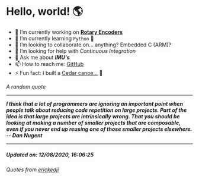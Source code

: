 # Hello, world! 🌎


- 🔧 I’m currently working on [**Rotary Encoders**](https://github.com/kyleRhess/EncoderQ.git)
- 🌱 I’m currently learning `Python` **🐍**
- 👯 I’m looking to collaborate on... anything? Embedded C (ARM)?
- 🤔 I’m looking for help with *Continuous Integration*
- 💬 Ask me about ***IMU's***
- 📫 How to reach me: [GitHub](https://github.com/kyleRhess)
- ⚡ Fun fact: I built a [Cedar canoe...](https://kylerhess.github.io/canoe.html) 🛶

_A random quote_
___
***I think that a lot of programmers are ignoring an important point when
people talk about reducing code repetition on large projects.
Part of the idea is that large projects are intrinsically *wrong*. That
you should be looking at making a number of smaller projects that are
composable, even if you never end up reusing one of those smaller
projects elsewhere.
-- Dan Nugent***
___
##### Updated on: 12/08/2020, 16:06:25
###### Quotes from [erickedji](https://gist.github.com/erickedji/68802)